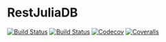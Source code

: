 # RestJuliaDB

[![Build Status](https://travis-ci.com/blairn/RestJuliaDB.jl.svg?branch=master)](https://travis-ci.com/blairn/RestJuliaDB.jl)
[![Build Status](https://ci.appveyor.com/api/projects/status/github/blairn/RestJuliaDB.jl?svg=true)](https://ci.appveyor.com/project/blairn/RestJuliaDB-jl)
[![Codecov](https://codecov.io/gh/blairn/RestJuliaDB.jl/branch/master/graph/badge.svg)](https://codecov.io/gh/blairn/RestJuliaDB.jl)
[![Coveralls](https://coveralls.io/repos/github/blairn/RestJuliaDB.jl/badge.svg?branch=master)](https://coveralls.io/github/blairn/RestJuliaDB.jl?branch=master)
